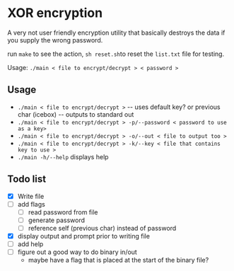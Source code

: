 # XOR encryption

A very not user friendly encryption utility that basically destroys the data if you supply the wrong password.

run `make` to see the action, `sh reset.sh`to reset the `list.txt` file for testing.

Usage: `./main < file to encrypt/decrypt > < password >`

## Usage

* `./main < file to encrypt/decrypt >` -- uses default key? or previous char (icebox) -- outputs to standard out
* `./main < file to encrypt/decrypt > -p/--password < password to use as a key>`
* `./main < file to encrypt/decrypt > -o/--out < file to output too >`
* `./main < file to encrypt/decrypt > -k/--key < file that contains key to use >`
* `./main -h/--help` displays help

## Todo list

* [x] Write file
* [ ] add flags
	* [ ] read password from file
	* [ ] generate password
	* [ ] reference self (previous char) instead of password
* [x] display output and prompt prior to writing file
* [ ] add help
* [ ] figure out a good way to do binary in/out
	* maybe have a flag that is placed at the start of the binary file? 

